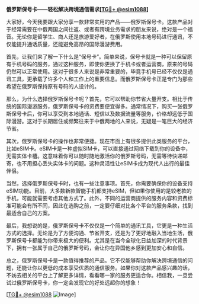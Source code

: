 **俄罗斯保号卡——轻松解决跨境通信需求[[TG💪+ @esim1088](https://t.me/s/esim1088)]**

大家好，今天我要跟大家分享一款非常实用的产品——俄罗斯保号卡。这款产品对于经常需要在中俄两国之间往返、或者有跨境业务需求的朋友来说，绝对是一个福音。无论你是留学生、商人还是旅游爱好者，在俄罗斯使用本地号码进行通讯，不仅能提升通话质量，还能避免高昂的国际漫游费用。

首先，让我们来了解一下什么是“保号卡”。简单来说，保号卡就是一种可以保留原有手机号码的服务，通过这种服务，即使你更换了手机卡或者运营商，原来的号码仍然可以正常使用。这对于很多人来说是非常重要的，毕竟手机号已经不仅仅是通讯工具，更承载了许多个人和工作上的重要信息。而俄罗斯保号卡正是专门为那些希望在俄罗斯保持原有号码的人设计的。

那么，为什么选择俄罗斯保号卡呢？首先，它可以帮助你节省大量开支。相比于传统的国际漫游服务，俄罗斯保号卡的资费要便宜得多。通常情况下，购买一张俄罗斯保号卡后，你可以享受到本地通话、短信以及数据流量等服务，价格却远低于国际漫游。这对于长期居住或频繁往来于中俄两地的人来说，无疑是一笔巨大的经济节省。

其次，俄罗斯保号卡的操作也非常便捷。现在市面上有很多提供此类服务的平台，比如eSIM卡。eSIM卡是一种虚拟SIM卡，可以直接通过网络下载到你的设备中，无需实体卡槽。这意味着你可以随时随地激活你的俄罗斯号码，无需等待快递邮寄，也不用担心丢失实体卡的问题。这种灵活性让eSIM卡成为现代人出行的最佳伴侣。

当然，选择俄罗斯保号卡时，也有一些注意事项。首先，你需要确保你的设备支持eSIM功能。目前，大多数新款智能手机都支持eSIM，但如果你使用的是较老款的手机，可能就需要考虑其他方式了。此外，不同的运营商提供的服务内容和资费标准可能会有所不同，因此在选购之前，一定要仔细对比各个平台的服务条款，找到最适合自己的方案。

最后，我想说的是，俄罗斯保号卡不仅仅是一个简单的通讯工具，它更是一种生活方式的选择。无论是为了方便沟通、节省开支，还是为了更好地融入当地生活，俄罗斯保号卡都能为你带来极大的便利。尤其是在当今全球化日益加深的时代背景下，拥有一张属于自己的俄罗斯号码，会让你在异国他乡感到更加安心和自信。

总之，俄罗斯保号卡是一款值得推荐的产品。它不仅能够帮助你解决跨境通信的问题，还能让你以更低的成本享受优质的通信服务。如果你对这款产品感兴趣的话，不妨去相关的平台上了解更多详情，看看哪一家的服务更适合你。相信我，一旦尝试过俄罗斯保号卡，你一定会发现它的好处远超你的想象！

[[TG💪+ @esim1088](https://t.me/s/esim1088) ![Image](https://i.postimg.cc/4NQfJmqS/Snipaste-2025-05-13-00-14-12.png)]